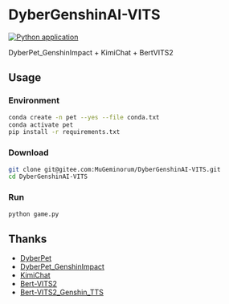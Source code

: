 # DyberGenshinAI-VITS
[![Python application](https://github.com/MuGeminorum/DyberGenshinAI-VITS/actions/workflows/python-app.yml/badge.svg?branch=main)](https://github.com/MuGeminorum/DyberGenshinAI-VITS/actions/workflows/python-app.yml)

DyberPet_GenshinImpact + KimiChat + BertVITS2

## Usage
### Environment
```bash
conda create -n pet --yes --file conda.txt
conda activate pet
pip install -r requirements.txt
```

### Download
```bash
git clone git@gitee.com:MuGeminorum/DyberGenshinAI-VITS.git
cd DyberGenshinAI-VITS
```

### Run
```bash
python game.py
```

## Thanks
- [DyberPet](https://github.com/ChaozhongLiu/DyberPet)
- [DyberPet_GenshinImpact](https://github.com/ChaozhongLiu/DyberPet_GenshinImpact)
- [KimiChat](https://platform.moonshot.cn/docs/api-reference)
- [Bert-VITS2](https://github.com/fishaudio/Bert-VITS2)
- [Bert-VITS2_Genshin_TTS](https://www.modelscope.cn/studios/erythrocyte/Bert-VITS2_Genshin_TTS)